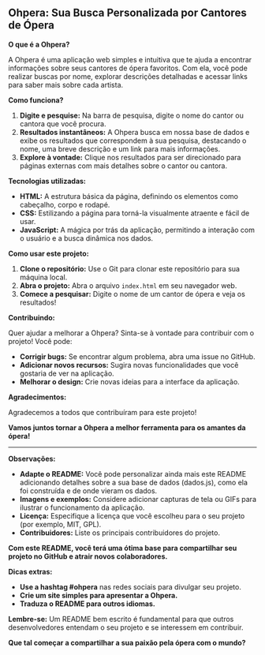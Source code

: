 ## Ohpera: Sua Busca Personalizada por Cantores de Ópera

**O que é a Ohpera?**

A Ohpera é uma aplicação web simples e intuitiva que te ajuda a encontrar informações sobre seus cantores de ópera favoritos. Com ela, você pode realizar buscas por nome, explorar descrições detalhadas e acessar links para saber mais sobre cada artista.

**Como funciona?**

1. **Digite e pesquise:** Na barra de pesquisa, digite o nome do cantor ou cantora que você procura.
2. **Resultados instantâneos:** A Ohpera busca em nossa base de dados e exibe os resultados que correspondem à sua pesquisa, destacando o nome, uma breve descrição e um link para mais informações.
3. **Explore à vontade:** Clique nos resultados para ser direcionado para páginas externas com mais detalhes sobre o cantor ou cantora.

**Tecnologias utilizadas:**

* **HTML:** A estrutura básica da página, definindo os elementos como cabeçalho, corpo e rodapé.
* **CSS:** Estilizando a página para torná-la visualmente atraente e fácil de usar.
* **JavaScript:** A mágica por trás da aplicação, permitindo a interação com o usuário e a busca dinâmica nos dados.

**Como usar este projeto:**

1. **Clone o repositório:** Use o Git para clonar este repositório para sua máquina local.
2. **Abra o projeto:** Abra o arquivo `index.html` em seu navegador web.
3. **Comece a pesquisar:** Digite o nome de um cantor de ópera e veja os resultados!

**Contribuindo:**

Quer ajudar a melhorar a Ohpera? Sinta-se à vontade para contribuir com o projeto! Você pode:

* **Corrigir bugs:** Se encontrar algum problema, abra uma issue no GitHub.
* **Adicionar novos recursos:** Sugira novas funcionalidades que você gostaria de ver na aplicação.
* **Melhorar o design:** Crie novas ideias para a interface da aplicação.

**Agradecimentos:**

Agradecemos a todos que contribuíram para este projeto! 

**Vamos juntos tornar a Ohpera a melhor ferramenta para os amantes da ópera!**

---

**Observações:**

* **Adapte o README:** Você pode personalizar ainda mais este README adicionando detalhes sobre a sua base de dados (dados.js), como ela foi construída e de onde vieram os dados.
* **Imagens e exemplos:** Considere adicionar capturas de tela ou GIFs para ilustrar o funcionamento da aplicação.
* **Licença:** Especifique a licença que você escolheu para o seu projeto (por exemplo, MIT, GPL).
* **Contribuidores:** Liste os principais contribuidores do projeto.

**Com este README, você terá uma ótima base para compartilhar seu projeto no GitHub e atrair novos colaboradores.**

**Dicas extras:**

* **Use a hashtag #ohpera** nas redes sociais para divulgar seu projeto.
* **Crie um site simples para apresentar a Ohpera.**
* **Traduza o README para outros idiomas.**

**Lembre-se:** Um README bem escrito é fundamental para que outros desenvolvedores entendam o seu projeto e se interessem em contribuir. 

**Que tal começar a compartilhar a sua paixão pela ópera com o mundo?**
